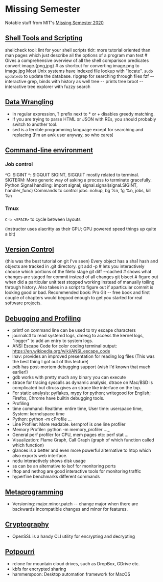 # Missing Semester

Notable stuff from MIT's [Missing Semester 2020](https://missing.csail.mit.edu/2020/)

## [Shell Tools and Scripting](https://missing.csail.mit.edu/2020/course-shell/)

shellcheck tool: lint for your shell scripts
tldr: more tutorial oriented than man pages which just describe all the options of a program
man test # Gives a comprehensive overview of all the shell comparison predicates
convert image.{png,jpg} # as shortcut for converting image.png to image.jpg
Most Unix systems have indexed file lookup with "locate". `sudo updatedb` to update the database.
ripgrep for searching through files
fzf -- interactive grep, binds with history as well
tree -- prints tree
broot -- interactive tree explorer with fuzzy search

## [Data Wrangling](https://missing.csail.mit.edu/2020/data-wrangling/)

- In regular expression, ? prefix next to * or + disables greedy matching.
- If you are trying to parse HTML or JSON with REs, you should probably switch to another tool.
- sed is a terrible programming language except for searching and replacing (I'm an awk user anyway, so who cares)

## [Command-line environment](https://missing.csail.mit.edu/2020/command-line/)

### Job control
^C: SIGINT
^\: SIGQUIT
SIGINT, SIGQUIT mostly related to terminal. SIGTERM: More generic way of asking a process to terminate gracefully.
Python Signal handling: import signal; signal.signal(signal.SIGINT, handler_func)
Commands to control jobs: nohup, bg %n, fg %n, jobs, kill %n

### Tmux
`C-b <SPACE>` to cycle between layouts

(instructor uses alacritty as their GPU; GPU powered speed things up quite a bit)

## [Version Control](https://missing.csail.mit.edu/2020/version-control/)
(this was the best tutorial on git I've seen)
Every object has a sha1 hash and objects are tracked in .git directory.
git add -p <filename> # lets you interactively choose which portions of the fileto stage
git diff --cached # shows what changes are staged for commit instead of all changes
git bisect # figure out when did a particular unit test stopped working instead of manually toiling through history. Also takes in a script to figure out if aparticular commit is looking good or bad.
Recommended book: Pro Git -- free book and first couple of chapters would begood enough to get you started for real software projects.
  
## [Debugging and Profiling](https://missing.csail.mit.edu/2020/debugging-profiling/)

- printf on command line can be used to try escape characters
- journalctl to read systemd logs, dmesg to access the kernel logs, "logger" to
add an entry to system logs.
- ANSI Escape Code for color coding terminal output: https://en.wikipedia.org/wiki/ANSI_escape_code
- lnav: provides an improved presentation for reading log files (This was the
best thing I got out of this lecture)
- pdb has post-mortem debugging support (wish I'd known that much earlier!)
- gdb works with pretty much any binary you can execute
- strace for tracing syscalls as dynamic analysis, dtrace on Mac/BSD is complicated but dtruss gives an strace like interface on the top.
- For static analysis: pyflakes, mypy for python; writegood for English;
Firefox, Chrome have builtin debugging tools.
- Profiling
- time command: Realtime: entire time, User time: userspace time, System: kernelspace time
- Python: python -m cProfile ...
- Line Profiler: More readable. kernprof is one line profiler
- Memory Profiler: python -m memory_profiler ..._
- General perf profiler for CPU, mem pages etc: perf stat ...
- Visualization: Flame Graph, Call Graph (graph of which function called which
function)
- glances is a better and even more powerful alternative to htop which also
exports web interface.
- ncdu interactively shows disk usage
- ss can be an alternative to lsof for monitoring ports
- iftop and nethog are good interactive tools for monitoring traffic
- hyperfine benchmarks different commands
  
## [Metaprogramming](https://missing.csail.mit.edu/2020/metaprogramming/)
  
- Versioning: major.minor.patch -- change major when there are backwards incompatible changes and minor for features.  
  
## [Cryptography](https://missing.csail.mit.edu/2020/security/)
- OpenSSL is a handy CLI utility for encrypting and decrypting
  
## [Potpourri](https://missing.csail.mit.edu/2020/potpourri/)
- rclone for mountain cloud drives, such as DropBox, GDrive etc.
- kbfs for encrypted sharing
- hammerspoon: Desktop automation framework for MacOS
  

  
